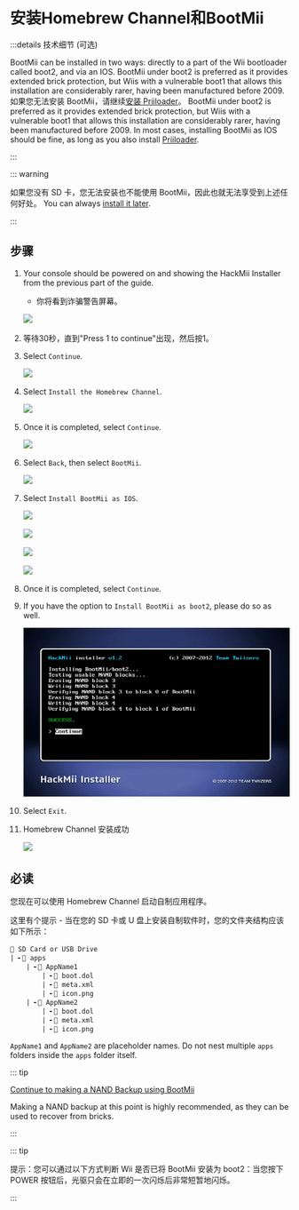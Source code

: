 # 安装Homebrew Channel和BootMii

:::details 技术细节 (可选)

BootMii can be installed in two ways: directly to a part of the Wii bootloader called boot2, and via an IOS. BootMii under boot2 is preferred as it provides extended brick protection, but Wiis with a vulnerable boot1 that allows this installation are considerably rarer, having been manufactured before 2009. 如果您无法安装 BootMii，请继续<a href="priiloader">安装 Priiloader</a>。 BootMii under boot2 is preferred as it provides extended brick protection, but Wiis with a vulnerable boot1 that allows this installation are considerably rarer, having been manufactured before 2009. In most cases, installing BootMii as IOS should be fine, as long as you also install [Priiloader](priiloader).

:::

::: warning

如果您没有 SD 卡，您无法安装也不能使用 BootMii，因此也就无法享受到上述任何好处。
You can always [install it later](hackmii).

:::

## 步骤

1. Your console should be powered on and showing the HackMii Installer from the previous part of the guide.

   - 你将看到诈骗警告屏幕。

   ![](/images/hackmii/scam.png)

2. 等待30秒，直到"Press 1 to continue"出现，然后按1。

3. Select `Continue`.

   ![](/images/hackmii/test_results.png)

4. Select `Install the Homebrew Channel`.

   ![](/images/hackmii/hbc_install.png)

5. Once it is completed, select `Continue`.

   ![](/images/hackmii/hbc_install_ok.png)

6. Select `Back`, then select `BootMii`.

   ![](/images/hackmii/bootmii_install.png)

7. Select `Install BootMii as IOS`.

   ![](/images/hackmii/bootmii_install1.png)

   ![](/images/hackmii/bootmii_install2.png)

   ![](/images/hackmii/bootmii_install3.png)

   ![](/images/hackmii/bootmii_install_ok.png)

8. Once it is completed, select `Continue`.

9. If you have the option to `Install BootMii as boot2`, please do so as well.

   ![](/images/hackmii/bootmii_install4.png)

10. Select `Exit`.

11. Homebrew Channel 安装成功

    ![](/images/hbc/blank.png)

## 必读

您现在可以使用 Homebrew Channel 启动自制应用程序。

这里有个提示 - 当在您的 SD 卡或 U 盘上安装自制软件时，您的文件夹结构应该如下所示：

```
💾 SD Card or USB Drive
| ╸📁 apps
	| ╸📁 AppName1
		| ╸📄 boot.dol
		| ╸📄 meta.xml
		| ╸📄 icon.png
	| ╸📁 AppName2
		| ╸📄 boot.dol
		| ╸📄 meta.xml
		| ╸📄 icon.png
```

`AppName1` and `AppName2` are placeholder names. Do not nest multiple `apps` folders inside the `apps` folder itself.

::: tip

[Continue to making a NAND Backup using BootMii](bootmii)

Making a NAND backup at this point is highly recommended, as they can be used to recover from bricks.

:::

::: tip

提示：您可以通过以下方式判断 Wii 是否已将 BootMii 安装为 boot2：当您按下 POWER 按钮后，光驱只会在立即的一次闪烁后非常短暂地闪烁。

:::
